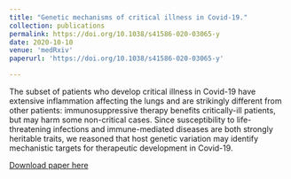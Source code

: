 ```yaml
---
title: "Genetic mechanisms of critical illness in Covid-19."
collection: publications
permalink: https://doi.org/10.1038/s41586-020-03065-y
date: 2020-10-10
venue: 'medRxiv'
paperurl: 'https://doi.org/10.1038/s41586-020-03065-y'

---
```

The subset of patients who develop critical illness in Covid-19 have extensive inflammation affecting the lungs and are strikingly different from other patients: immunosuppressive therapy benefits critically-ill patients, but may harm some non-critical cases.
Since susceptibility to life-threatening infections and immune-mediated diseases are both strongly heritable traits, we reasoned that host genetic variation may identify mechanistic targets for therapeutic development in Covid-19.

[Download paper here](https://doi.org/10.1038/s41586-020-03065-y)
